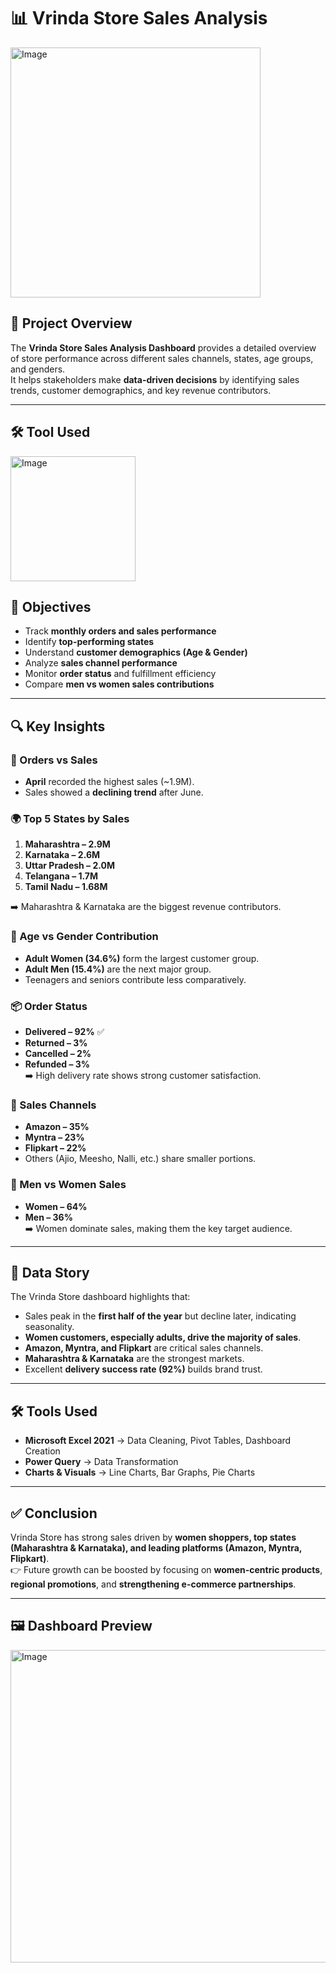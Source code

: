 # 📊 Vrinda Store Sales Analysis  

<img width="400" height="400" alt="Image" src="https://github.com/user-attachments/assets/ef43bceb-9d14-4af5-bf4d-255b7b1fedb2" /> 

## 📌 Project Overview  
The **Vrinda Store Sales Analysis Dashboard** provides a detailed overview of store performance across different sales channels, states, age groups, and genders.  
It helps stakeholders make **data-driven decisions** by identifying sales trends, customer demographics, and key revenue contributors.  

---
## 🛠 Tool Used
<img width="200" height="200" alt="Image" src="https://github.com/user-attachments/assets/edc65938-3974-4e8c-9836-6f0056ea9a9a" />


## 🎯 Objectives  
- Track **monthly orders and sales performance**  
- Identify **top-performing states**  
- Understand **customer demographics (Age & Gender)**  
- Analyze **sales channel performance**  
- Monitor **order status** and fulfillment efficiency  
- Compare **men vs women sales contributions**  

---

## 🔍 Key Insights  

### 📅 Orders vs Sales  
- **April** recorded the highest sales (~1.9M).  
- Sales showed a **declining trend** after June.  

### 🌍 Top 5 States by Sales  
1. **Maharashtra – 2.9M**  
2. **Karnataka – 2.6M**  
3. **Uttar Pradesh – 2.0M**  
4. **Telangana – 1.7M**  
5. **Tamil Nadu – 1.68M**  

➡️ Maharashtra & Karnataka are the biggest revenue contributors.  

### 👥 Age vs Gender Contribution  
- **Adult Women (34.6%)** form the largest customer group.  
- **Adult Men (15.4%)** are the next major group.  
- Teenagers and seniors contribute less comparatively.  

### 📦 Order Status  
- **Delivered – 92%** ✅  
- **Returned – 3%**  
- **Cancelled – 2%**  
- **Refunded – 3%**  
➡️ High delivery rate shows strong customer satisfaction.  

### 🛒 Sales Channels  
- **Amazon – 35%**  
- **Myntra – 23%**  
- **Flipkart – 22%**  
- Others (Ajio, Meesho, Nalli, etc.) share smaller portions.  

### 🚻 Men vs Women Sales  
- **Women – 64%**  
- **Men – 36%**  
➡️ Women dominate sales, making them the key target audience.  

---

## 📖 Data Story  
The Vrinda Store dashboard highlights that:  
- Sales peak in the **first half of the year** but decline later, indicating seasonality.  
- **Women customers, especially adults, drive the majority of sales**.  
- **Amazon, Myntra, and Flipkart** are critical sales channels.  
- **Maharashtra & Karnataka** are the strongest markets.  
- Excellent **delivery success rate (92%)** builds brand trust.  

---

## 🛠️ Tools Used  
- **Microsoft Excel 2021** → Data Cleaning, Pivot Tables, Dashboard Creation  
- **Power Query** → Data Transformation  
- **Charts & Visuals** → Line Charts, Bar Graphs, Pie Charts  

---

## ✅ Conclusion  
Vrinda Store has strong sales driven by **women shoppers, top states (Maharashtra & Karnataka), and leading platforms (Amazon, Myntra, Flipkart)**.  
👉 Future growth can be boosted by focusing on **women-centric products**, **regional promotions**, and **strengthening e-commerce partnerships**.  

---
## 🖼️ Dashboard Preview
<img width="1183" height="500" alt="Image" src="https://github.com/user-attachments/assets/31314314-4f3e-4864-9c08-d8feeea3e9de" />
